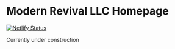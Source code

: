 # Modern Revival LLC Homepage
[![Netlify Status](https://api.netlify.com/api/v1/badges/10b1c382-c7e7-48f4-b76b-cdce82fec1ea/deploy-status)](https://app.netlify.com/sites/modrev/deploys)

Currently under construction
